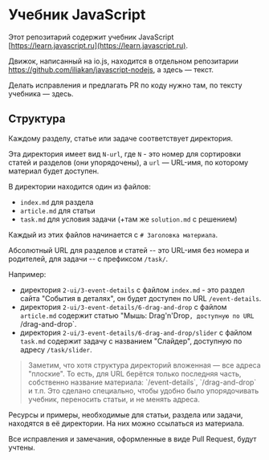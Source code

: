 
# Учебник JavaScript

Этот репозитарий содержит учебник JavaScript [https://learn.javascript.ru](https://learn.javascript.ru).

Движок, написанный на io.js, находится в отдельном репозитарии https://github.com/iliakan/javascript-nodejs, а здесь &mdash; текст.

Делать исправления и предлагать PR по коду нужно там, по тексту учебника — здесь.

## Структура

Каждому разделу, статье или задаче соответствует директория.

Эта директория имеет вид `N-url`, где `N` - это номер для сортировки статей и разделов (они упорядочены), а `url` &mdash; URL-имя, по которому материал будет доступен.

В директории находится один из файлов:

  - `index.md` для раздела
  - `article.md` для статьи
  - `task.md` для условия задачи (+там же `solution.md` с решением)

Каждый из этих файлов начинается с `# Заголовка материала`.

Абсолютный URL для разделов и статей -- это URL-имя без номера и родителей, для задачи -- с префиксом `/task/`.

Например:

  - директория `2-ui/3-event-details` с файлом `index.md` - это раздел сайта "События в деталях", он будет доступен по URL `/event-details`.
  - директория `2-ui/3-event-details/6-drag-and-drop` с файлом `article.md` содержит статью "Мышь: Drag'n'Drop`, доступную по URL `/drag-and-drop`.
  - директория `2-ui/3-event-details/6-drag-and-drop/slider` с файлом `task.md` содержит задачу с названием "Слайдер", доступную по адресу `/task/slider`.

<blockquote>
Заметим, что хотя структура директорий вложенная — все адреса "плоские". То есть, для URL берётся только последняя часть, собственно название материала: `/event-details`, `/drag-and-drop` и т.п. Это сделано специально, чтобы удобно было упорядочивать учебник, переносить статьи, и не менять адреса.
</blockquote>

Ресурсы и примеры, необходимые для статьи, раздела или задачи, находятся в её директории. На них можно ссылаться из материала.

Все исправления и замечания, оформленные в виде Pull Request, будут учтены.
